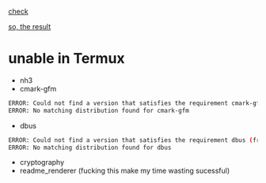 [check](https://chatgpt.com/share/6815d6b6-c760-800d-ac81-858fdc832dad)

[so, the result](https://chatgpt.com/s/dr_6815d699b24c8191a9fd8b169b3ec96e)

# unable in Termux
 - nh3
 - cmark-gfm
```bash
ERROR: Could not find a version that satisfies the requirement cmark-gfm (from versions: none)
ERROR: No matching distribution found for cmark-gfm
```
 - dbus
```bash
ERROR: Could not find a version that satisfies the requirement dbus (from versions: none)
ERROR: No matching distribution found for dbus
```
 - cryptography
 - readme_renderer (fucking this make my time wasting sucessful)
